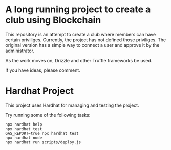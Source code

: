 # A long running project to create a club using Blockchain

This repository is an attempt to create a club where members can have certain
priviliges. Currently, the project has not defined those priviliges.
The original version has a simple way to connect a user and approve it by the
administrator. 

As the work moves on, Drizzle and other Truffle frameworks be used.

If you have ideas, please comment. 

# Hardhat Project

This project uses Hardhat for managing and testing the project. 


Try running some of the following tasks:

```shell
npx hardhat help
npx hardhat test
GAS_REPORT=true npx hardhat test
npx hardhat node
npx hardhat run scripts/deploy.js
```
